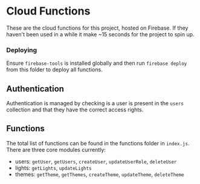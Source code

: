 # Cloud Functions
These are the cloud functions for this project, hosted on Firebase. If they haven't been used in a while it make ~15 seconds for the project to spin up.

### Deploying
Ensure `firebase-tools` is installed globally and then run `firebase deploy` from this folder to deploy all functions.

## Authentication
Authentication is managed by checking is a user is present in the `users` collection and that they have the correct access rights.

## Functions
The total list of functions can be found in the functions folder in `index.js`. There are three core modules currently:
- users: `getUser`, `getUsers`, `createUser`, `updateUserRole`, `deleteUser`
- lights: `getLights`, `updateLights`
- themes: `getTheme`, `getThemes`, `createTheme`, `updateTheme`, `deleteTheme`